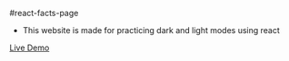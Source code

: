 #react-facts-page

- This website is made for practicing dark and light modes using react

[Live Demo](https://react-facts-website.netlify.app/)
